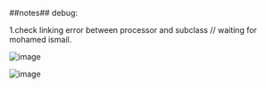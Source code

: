 ##notes##
debug:

1.check linking error between processor and subclass // waiting for mohamed ismail.

![image](https://github.com/tahaaa22/Scheduler-Algo/assets/128100857/c43d968b-4530-4210-8f09-ced5e118af17)


![image](https://github.com/tahaaa22/Scheduler-Algo/assets/128100857/accd9d47-1aec-479f-9a00-54023dfc2085)
